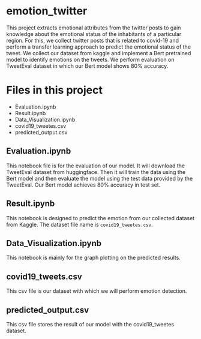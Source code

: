 # emotion_twitter
This project extracts emotional attributes from the twitter posts to gain knowledge about the emotional status of the inhabitants of a particular region.
For this, we collect twitter posts that is related to covid-19 and perform a transfer learning approach to predict the emotional status of the tweet. We collect our dataset from kaggle and implement a Bert pretrained model to identify emotions on the tweets. We perform evaluation on TweetEval dataset in which our Bert model shows 80\% accuracy.

# Files in this project
- Evaluation.ipynb 
- Result.ipynb
- Data_Visualization.ipynb
- covid19_tweetes.csv
- predicted_output.csv

## Evaluation.ipynb
This notebook file is for the evaluation of our model. It will download the TweetEval dataset from huggingface. Then it will train the data using the Bert model and then evaluate the model using the test data provided by the TweetEval. Our Bert model achieves 80\% accuracy in test set. 

## Result.ipynb
This notebook is designed to predict the emotion from our collected dataset from Kaggle. The dataset file name is `covid19_tweetes.csv`. 

## Data_Visualization.ipynb
This notebook is mainly for the graph plotting on the predicted results. 

## covid19_tweets.csv
This csv file is our dataset with which we will perform emotion detection.


## predicted_output.csv
This csv file stores the result of our model with the covid19_tweetes dataset. 
